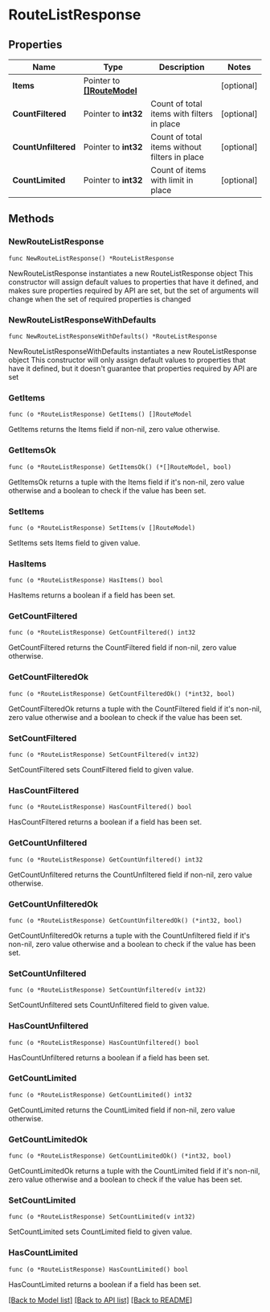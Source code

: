 # RouteListResponse

## Properties

Name | Type | Description | Notes
------------ | ------------- | ------------- | -------------
**Items** | Pointer to [**[]RouteModel**](RouteModel.md) |  | [optional] 
**CountFiltered** | Pointer to **int32** | Count of total items with filters in place | [optional] 
**CountUnfiltered** | Pointer to **int32** | Count of total items without filters in place | [optional] 
**CountLimited** | Pointer to **int32** | Count of items with limit in place | [optional] 

## Methods

### NewRouteListResponse

`func NewRouteListResponse() *RouteListResponse`

NewRouteListResponse instantiates a new RouteListResponse object
This constructor will assign default values to properties that have it defined,
and makes sure properties required by API are set, but the set of arguments
will change when the set of required properties is changed

### NewRouteListResponseWithDefaults

`func NewRouteListResponseWithDefaults() *RouteListResponse`

NewRouteListResponseWithDefaults instantiates a new RouteListResponse object
This constructor will only assign default values to properties that have it defined,
but it doesn't guarantee that properties required by API are set

### GetItems

`func (o *RouteListResponse) GetItems() []RouteModel`

GetItems returns the Items field if non-nil, zero value otherwise.

### GetItemsOk

`func (o *RouteListResponse) GetItemsOk() (*[]RouteModel, bool)`

GetItemsOk returns a tuple with the Items field if it's non-nil, zero value otherwise
and a boolean to check if the value has been set.

### SetItems

`func (o *RouteListResponse) SetItems(v []RouteModel)`

SetItems sets Items field to given value.

### HasItems

`func (o *RouteListResponse) HasItems() bool`

HasItems returns a boolean if a field has been set.

### GetCountFiltered

`func (o *RouteListResponse) GetCountFiltered() int32`

GetCountFiltered returns the CountFiltered field if non-nil, zero value otherwise.

### GetCountFilteredOk

`func (o *RouteListResponse) GetCountFilteredOk() (*int32, bool)`

GetCountFilteredOk returns a tuple with the CountFiltered field if it's non-nil, zero value otherwise
and a boolean to check if the value has been set.

### SetCountFiltered

`func (o *RouteListResponse) SetCountFiltered(v int32)`

SetCountFiltered sets CountFiltered field to given value.

### HasCountFiltered

`func (o *RouteListResponse) HasCountFiltered() bool`

HasCountFiltered returns a boolean if a field has been set.

### GetCountUnfiltered

`func (o *RouteListResponse) GetCountUnfiltered() int32`

GetCountUnfiltered returns the CountUnfiltered field if non-nil, zero value otherwise.

### GetCountUnfilteredOk

`func (o *RouteListResponse) GetCountUnfilteredOk() (*int32, bool)`

GetCountUnfilteredOk returns a tuple with the CountUnfiltered field if it's non-nil, zero value otherwise
and a boolean to check if the value has been set.

### SetCountUnfiltered

`func (o *RouteListResponse) SetCountUnfiltered(v int32)`

SetCountUnfiltered sets CountUnfiltered field to given value.

### HasCountUnfiltered

`func (o *RouteListResponse) HasCountUnfiltered() bool`

HasCountUnfiltered returns a boolean if a field has been set.

### GetCountLimited

`func (o *RouteListResponse) GetCountLimited() int32`

GetCountLimited returns the CountLimited field if non-nil, zero value otherwise.

### GetCountLimitedOk

`func (o *RouteListResponse) GetCountLimitedOk() (*int32, bool)`

GetCountLimitedOk returns a tuple with the CountLimited field if it's non-nil, zero value otherwise
and a boolean to check if the value has been set.

### SetCountLimited

`func (o *RouteListResponse) SetCountLimited(v int32)`

SetCountLimited sets CountLimited field to given value.

### HasCountLimited

`func (o *RouteListResponse) HasCountLimited() bool`

HasCountLimited returns a boolean if a field has been set.


[[Back to Model list]](../README.md#documentation-for-models) [[Back to API list]](../README.md#documentation-for-api-endpoints) [[Back to README]](../README.md)


